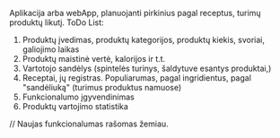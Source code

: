 Aplikacija arba webApp, planuojanti pirkinius pagal receptus, turimų produktų likutį.
ToDo List:
1. Produktų įvedimas, produktų kategorijos, produktų kiekis, svoriai, galiojimo laikas
2. Produktų maistinė vertė, kalorijos ir t.t.
3. Vartotojo sandėlys (spintelės turinys, šaldytuve esantys produktai,)
4. Receptai, jų registras. Populiarumas, pagal ingridientus, pagal "sandėliuką" (turimus produktus namuose)
5. Funkcionalumo įgyvendinimas
6. Produktų vartojimo statistika

// Naujas funkcionalumas rašomas žemiau.